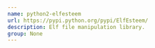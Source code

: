 ```yaml
---
name: python2-elfesteem
url: https://pypi.python.org/pypi/ElfEsteem/
description: Elf file manipulation library.
group: None
---
```

